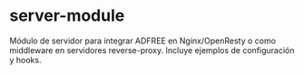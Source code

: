 # server-module

Módulo de servidor para integrar ADFREE en Nginx/OpenResty o como middleware en servidores reverse-proxy. Incluye ejemplos de configuración y hooks.
